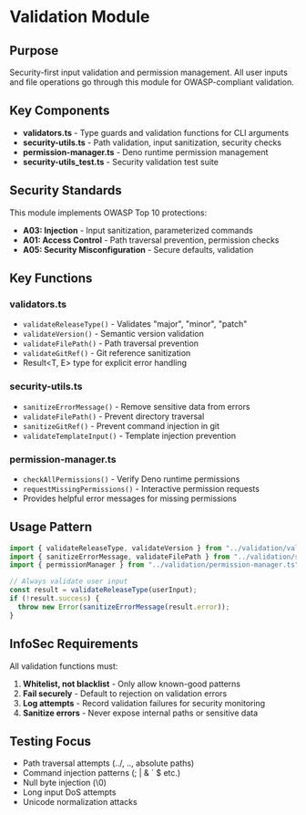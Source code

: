 # Validation Module

## Purpose

Security-first input validation and permission management. All user inputs and file operations go through this module
for OWASP-compliant validation.

## Key Components

- **validators.ts** - Type guards and validation functions for CLI arguments
- **security-utils.ts** - Path validation, input sanitization, security checks
- **permission-manager.ts** - Deno runtime permission management
- **security-utils_test.ts** - Security validation test suite

## Security Standards

This module implements OWASP Top 10 protections:

- **A03: Injection** - Input sanitization, parameterized commands
- **A01: Access Control** - Path traversal prevention, permission checks
- **A05: Security Misconfiguration** - Secure defaults, validation

## Key Functions

### validators.ts

- `validateReleaseType()` - Validates "major", "minor", "patch"
- `validateVersion()` - Semantic version validation
- `validateFilePath()` - Path traversal prevention
- `validateGitRef()` - Git reference sanitization
- Result<T, E> type for explicit error handling

### security-utils.ts

- `sanitizeErrorMessage()` - Remove sensitive data from errors
- `validateFilePath()` - Prevent directory traversal
- `sanitizeGitRef()` - Prevent command injection in git
- `validateTemplateInput()` - Template injection prevention

### permission-manager.ts

- `checkAllPermissions()` - Verify Deno runtime permissions
- `requestMissingPermissions()` - Interactive permission requests
- Provides helpful error messages for missing permissions

## Usage Pattern

```typescript
import { validateReleaseType, validateVersion } from "../validation/validators.ts";
import { sanitizeErrorMessage, validateFilePath } from "../validation/security-utils.ts";
import { permissionManager } from "../validation/permission-manager.ts";

// Always validate user input
const result = validateReleaseType(userInput);
if (!result.success) {
  throw new Error(sanitizeErrorMessage(result.error));
}
```

## InfoSec Requirements

All validation functions must:

1. **Whitelist, not blacklist** - Only allow known-good patterns
2. **Fail securely** - Default to rejection on validation errors
3. **Log attempts** - Record validation failures for security monitoring
4. **Sanitize errors** - Never expose internal paths or sensitive data

## Testing Focus

- Path traversal attempts (../, ..\, absolute paths)
- Command injection patterns (; | & ` $ etc.)
- Null byte injection (\0)
- Long input DoS attempts
- Unicode normalization attacks
